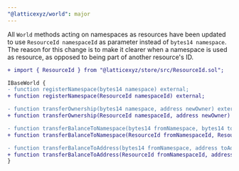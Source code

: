 ```yaml
---
"@latticexyz/world": major
---
```


All `World` methods acting on namespaces as resources have been updated to use `ResourceId namespaceId` as parameter instead of `bytes14 namespace`.
The reason for this change is to make it clearer when a namespace is used as resource, as opposed to being part of another resource's ID.

```diff
+ import { ResourceId } from "@latticexyz/store/src/ResourceId.sol";

IBaseWorld {
- function registerNamespace(bytes14 namespace) external;
+ function registerNamespace(ResourceId namespaceId) external;

- function transferOwnership(bytes14 namespace, address newOwner) external;
+ function transferOwnership(ResourceId namespaceId, address newOwner) external;

- function transferBalanceToNamespace(bytes14 fromNamespace, bytes14 toNamespace, uint256 amount) external;
+ function transferBalanceToNamespace(ResourceId fromNamespaceId, ResourceId toNamespaceId, uint256 amount) external;

- function transferBalanceToAddress(bytes14 fromNamespace, address toAddress, uint256 amount) external;
+ function transferBalanceToAddress(ResourceId fromNamespaceId, address toAddress, uint256 amount) external;
}

```
